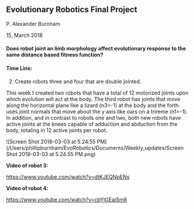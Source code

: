 ## Evolutionary Robotics Final Project

P. Alexander Burnham

15, March 2018

#### Does robot joint an limb morphology affect evolutionary response to the same distance based fitness function?

#### Time Line:

2) Create robots three and four that are double jointed.

This week I created two robots that have a total of 12 motorized joints upon which evolution will act at the body. The third robot has joints that move along the horizontal plane like a lizard (n3=-1) at the body and the forth uses joint normals that move about the y axis like oars on a trireme (n1=-1). In addition, and in contrast to robots one and two, both new robots have active joints at the knees capable of adduction and abduction from the body, totaling in 12 active joints per robot. 

![Screen Shot 2018-03-03 at 5.24.55 PM](/Users/phillipburnham/EvoRobotics/Documents/Weekly_updates/Screen Shot 2018-03-03 at 5.24.55 PM.png)

**Video of robot 3:**

https://www.youtube.com/watch?v=dtKJEQNpENs

**Video of robot 4:**

https://www.youtube.com/watch?v=cbYlGEajSm8



